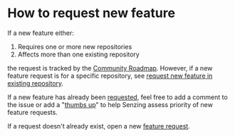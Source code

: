 # How to request new feature

If a new feature either:

1. Requires one or more new repositories
1. Affects more than one existing repository

the request is tracked by the [Community Roadmap](https://github.com/senzing-garage/community-roadmap).
However, if a new feature request is for a specific repository, see
[request new feature in existing repository](request-new-feature-in-existing-repository.md).

If a new feature has already been
[requested](https://github.com/senzing-garage/community-roadmap/issues?q=is%3Aissue+),
feel free to add a comment to the issue
or add a "[thumbs up](https://github.com/senzing-garage/community-roadmap#voting)" to help Senzing assess priority of new feature requests.

If a request doesn't already exist, open a new
[feature request](https://github.com/senzing-garage/community-roadmap/issues/new?assignees=&labels=&template=feature_request.md).
